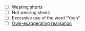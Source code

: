 
 - [ ] Wearing shorts
 - [ ] Not wearing shoes
 - [ ] Excessive use of the word "Yeah"
 - [ ] [Over-exaggerating realisation](https://files.gitter.im/jsoxford/jsoxford.github.com/JSbn/Ben.gif)